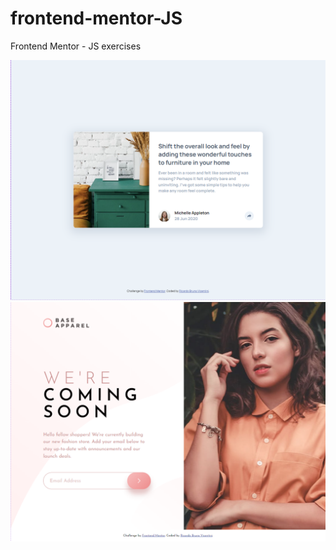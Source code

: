# frontend-mentor-JS
 Frontend Mentor - JS exercises
 
![](article-preview-component/images/screenshot-1.png)
![](base-apparel-coming-soon/images/screenshot-1.png)
 
